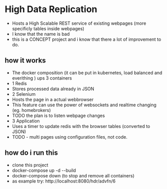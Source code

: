 # High Data Replication
 - Hosts a High Scalable REST service of existing webpages (more specificly tables inside webpages)
 - I know that the name is bad
 - this is a CONCEPT project and i know that there a lot of improvement to do.
 
## how it works
 - The docker composition (it can be put in kubernetes, load balanced and everithing ) ups 3 containers
 - 1 Redis 
  - Stores processed data already in JSON
 - 2 Selenium
  - Hosts the page in a actual webbrowser
  - This feature can use the power of websockets and realtime changing (eg. homebrokers)
  - TODO the plan is to listen webpage changes
 - 3 Application
  - Uses a timer to update redis with the browser tables (converted to JSON)
  - TODO - multi pages using configuration files, not code.

## how do i run this
 - clone this project
 - docker-compose up -d --build
 - docker-compose down (to stop and remove all containers)
 - as example try: http://localhost:8080/hdr/advfn/6